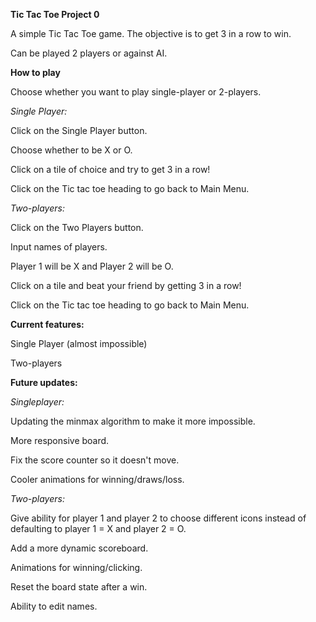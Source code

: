 **Tic Tac Toe Project 0**

A simple Tic Tac Toe game. The objective is to get 3 in a row to win.

Can be played 2 players or against AI.

**How to play**

Choose whether you want to play single-player or 2-players.

_Single Player:_

Click on the Single Player button.

Choose whether to be X or O.

Click on a tile of choice and try to get 3 in a row!

Click on the Tic tac toe heading to go back to Main Menu.

_Two-players:_

Click on the Two Players button.

Input names of players.

Player 1 will be X and Player 2 will be O.

Click on a tile and beat your friend by getting 3 in a row!

Click on the Tic tac toe heading to go back to Main Menu.

**Current features:**

Single Player (almost impossible)

Two-players

**Future updates:**

_Singleplayer:_

Updating the minmax algorithm to make it more impossible.

More responsive board.

Fix the score counter so it doesn't move.

Cooler animations for winning/draws/loss.

_Two-players:_

Give ability for player 1 and player 2 to choose different icons instead of defaulting to player 1 = X and player 2 = O.

Add a more dynamic scoreboard.

Animations for winning/clicking.

Reset the board state after a win.

Ability to edit names.




